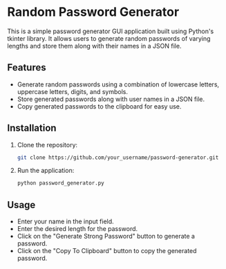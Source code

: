 # Random Password Generator

This is a simple password generator GUI application built using Python's tkinter library. It allows users to generate random passwords of varying lengths and store them along with their names in a JSON file.

## Features

- Generate random passwords using a combination of lowercase letters, uppercase letters, digits, and symbols.
- Store generated passwords along with user names in a JSON file.
- Copy generated passwords to the clipboard for easy use.

## Installation

1. Clone the repository:

   ```bash
   git clone https://github.com/your_username/password-generator.git

2. Run the application:

    ```bash
    python password_generator.py

## Usage
- Enter your name in the input field.
- Enter the desired length for the password.
- Click on the "Generate Strong Password" button to generate a password.
- Click on the "Copy To Clipboard" button to copy the generated password.